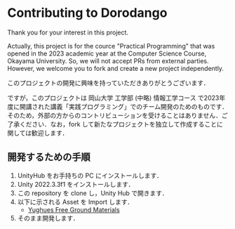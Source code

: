 # Contributing to Dorodango

Thank you for your interest in this project.

Actually, this project is for the cource "Practical Programming" that was opened in the 2023 academic year at the Computer Science Course, Okayama University. So, we will not accept PRs from external parties. However, we welcome you to fork and create a new project independently.

このプロジェクトの開発に興味を持っていただきありがとうございます．

ですが，このプロジェクトは 岡山大学 工学部 (中略) 情報工学コース で2023年度に開講された講義「実践プログラミング」でのチーム開発のためのものです．そのため，外部の方からのコントリビューションを受けることはありません．ご了承ください．なお，fork して新たなプロジェクトを独立して作成することに関しては歓迎します．

## 開発するための手順

1. UnityHub をお手持ちの PC にインストールします．
1. Unity 2022.3.3f1 をインストールします．
1. この repository を clone し，Unity Hub で開きます．
1. 以下に示される Asset を Import します．
   - [Yughues Free Ground Materials][yughues-free-ground-materials-13001]
1. そのまま開発します．

[yughues-free-ground-materials-13001]: https://assetstore.unity.com/packages/2d/textures-materials/floors/yughues-free-ground-materials-13001
